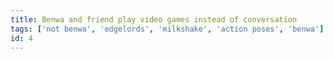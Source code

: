 ```yaml
---
title: Benwa and friend play video games instead of conversation
tags: ['not benwa', 'edgelords', 'milkshake', 'action poses', 'benwa']
id: 4
---
```

    